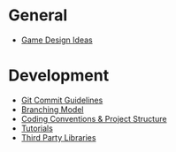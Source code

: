 General
=======

- [Game Design Ideas](gameDesignIdeas.md)

Development
===========

- [Git Commit Guidelines](commitGuidelines.md)
- [Branching Model](branching.md)
- [Coding Conventions & Project Structure](coding.md)
- [Tutorials](tutorials.md)
- [Third Party Libraries](thirdPartyLibs.md)
